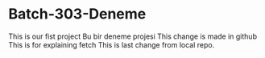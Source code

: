 # Batch-303-Deneme
This is our fist project
Bu bir deneme projesi
This change is made in github
This is for explaining fetch
This is last change from local repo.
